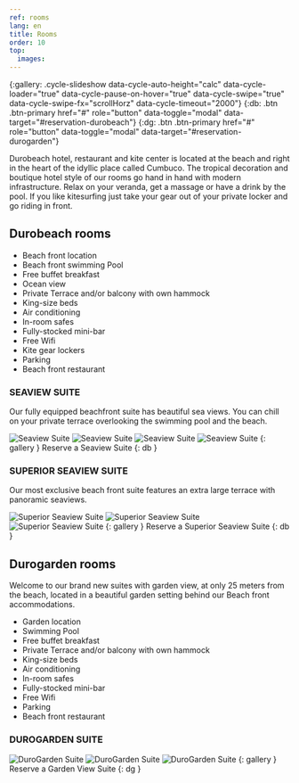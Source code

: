 ```yaml
---
ref: rooms
lang: en
title: Rooms
order: 10
top:
  images:
---
```

{:gallery: .cycle-slideshow data-cycle-auto-height="calc" data-cycle-loader="true" data-cycle-pause-on-hover="true" data-cycle-swipe="true" data-cycle-swipe-fx="scrollHorz" data-cycle-timeout="2000"}
{:db: .btn .btn-primary href="#" role="button" data-toggle="modal" data-target="#reservation-durobeach"}
{:dg: .btn .btn-primary href="#" role="button" data-toggle="modal" data-target="#reservation-durogarden"}

Durobeach hotel, restaurant and kite center is located at the beach and right in the heart of the idyllic place called Cumbuco. The tropical decoration and boutique hotel style of our rooms go hand in hand with modern infrastructure. Relax on your veranda, get a massage or have a drink by the pool. If you like kitesurfing just take your gear out of your private locker and go riding in front.

## Durobeach rooms

* Beach front location
* Beach front swimming Pool
* Free buffet breakfast
* Ocean view
* Private Terrace and/or balcony with own hammock
* King-size beds
* Air conditioning
* In-room safes
* Fully-stocked mini-bar
* Free Wifi
* Kite gear lockers
* Parking
* Beach front restaurant

### SEAVIEW SUITE

Our fully equipped beachfront suite has beautiful sea views.
You can chill on your private  terrace overlooking the swimming pool and the beach.  

![Seaview Suite][6]
![Seaview Suite][7]
![Seaview Suite][8]
![Seaview Suite][9]
{: gallery }
<a>Reserve a Seaview Suite <i class="fa fa-calendar" aria-hidden="true"></i></a>{: db }

### SUPERIOR SEAVIEW SUITE

Our most exclusive beach front suite features an extra large terrace with panoramic seaviews.

![Superior Seaview Suite][10]
![Superior Seaview Suite][11]
![Superior Seaview Suite][12]
{: gallery }
<a>Reserve a Superior Seaview Suite <i class="fa fa-calendar" aria-hidden="true"></i></a>{: db }

## Durogarden rooms

Welcome to our brand new suites with garden view, at only 25 meters from the beach, located in a beautiful garden setting behind our Beach front accommodations.

* Garden location
* Swimming Pool
* Free buffet breakfast
* Private Terrace and/or balcony with own hammock
* King-size beds
* Air conditioning
* In-room safes
* Fully-stocked mini-bar
* Free Wifi
* Parking
* Beach front restaurant

### DUROGARDEN SUITE

![DuroGarden Suite][13]
![DuroGarden Suite][14]
![DuroGarden Suite][15]
{: gallery }
<a>Reserve a Garden View Suite <i class="fa fa-calendar" aria-hidden="true"></i></a>{: dg }

[6]: /assets/rooms/seaview/6.jpg
[7]: /assets/rooms/seaview/7.jpg
[8]: /assets/rooms/seaview/8.jpg
[9]: /assets/rooms/seaview/9.jpg
[10]: /assets/rooms/superior/10.jpg
[11]: /assets/rooms/superior/11.jpg
[12]: /assets/rooms/superior/12.jpg
[13]: /assets/rooms/garden/13.jpg
[14]: /assets/rooms/garden/14.jpg
[15]: /assets/rooms/garden/15.jpg
